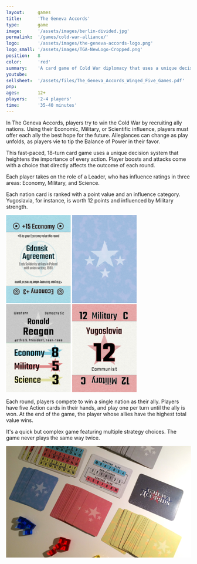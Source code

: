 ```yaml
---
layout:     games
title:      'The Geneva Accords'
type:       game
image:      '/assets/images/berlin-divided.jpg'
permalink:  '/games/cold-war-alliance/'
logo:       '/assets/images/the-geneva-accords-logo.png'
logo_small: '/assets/images/TGA-NewLogo-Cropped.png'
position:   8
color:      'red'
summary:    'A card game of Cold War diplomacy that uses a unique decision system that heightens the importance of every action.'
youtube:
sellsheet:  '/assets/files/The_Geneva_Accords_Winged_Five_Games.pdf'
pnp:
ages:       12+
players:    '2-4 players'
time:       '35-40 minutes'
---
```


In The Geneva Accords, players try to win the Cold War by recruiting ally nations. Using their Economic, Military, or Scientific influence, players must offer each ally the best hope for the future. Allegiances can change as play unfolds, as players vie to tip the Balance of Power in their favor.

This fast-paced, 18-turn card game uses a unique decision system that heightens the importance of every action. Player boosts and attacks come with a choice that directly affects the outcome of each round.

Each player takes on the role of a Leader, who has influence ratings in three areas: Economy, Military, and Science.

Each nation card is ranked with a point value and an influence category. Yugoslavia, for instance, is worth 12 points and influenced by Military strength.

<img alt="cards-test-objectives" src="/assets/images/card-action-gdansk---agreement.png" height="240">
<img alt="cards-design-preview" src="/assets/images/card-back-leader.png" height="240">
<img alt="cards-test-leader" src="/assets/images/card-leader-reagan.png" height="240">
<img alt="cards-test-objectives" src="/assets/images/card-allies-yugoslavia.png" height="240">

Each round, players compete to win a single nation as their ally. Players have five Action cards in their hands, and play one per turn until the ally is won. At the end of the game, the player whose allies have the highest total value wins.

It's a quick but complex game featuring multiple strategy choices. The game never plays the same way twice.

<img alt="cards-test-objectives" src="/assets/images/bgw-wfg-the-geneva-accords.jpg">
